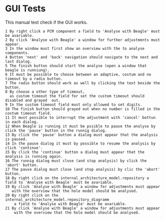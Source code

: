 # GUI Tests

This manual test check if the GUI works.

    1 By right click a PCM component a field to 'Analyse with Beagle' must be avariable.
    2 By click 'Analyse with Beagle' a window for further adjustments must appear.
    3 In the window must first show an overview with the to analyse components.
    4 Button 'next' and 'back' navigation should navigate to the next and last dialog.
    5 The finish button should start the analyse (open a window that beagle is runniung).
    6 It must be possible to choose between an adaptive, costum and no timeout by a radio button.
    7 The radio button should work as well by clicking the text beside the button.
    8 By choose a other type of timeout,
      as custom timeout the field for set the custom timeout should disabled and grayed  out.
    9 In the custom timeout field must only allowed to set digits.
    10 The finish button should grayed out when no number is filled in the costum timeout field.
    11 It must possible to interrupt the adjustment with 'cancel' bottun in each dialog.
    12 When Beagle is running it must be pssible to pause the analyse by click the 'pause' button in the runnig dialog.
    13 By click the 'pause' button a dialog must appear that the analysis is paused.
    14 In the pause dialog it must by possible to resume the analysis by click 'continue'. 
    15 By click the 'continue' button a dialog must appear that the analysis is running again.
    16 The runnig dialog must close (and stop analysis) by click the 'abort' button.
    17 The pause dialog must close (and stop analysis) by clic the 'abort' button.
    18 By right click on the internal_architecture_model.repository a field to 'Analyse with Beagle' must be avariable.
    19 By click 'Analyse with Beagle' a window for adjustments must appear
       with the overview that the hole model should be analysed.
    20 By right click on the internal_architecture_model.repository_diagramm
        a field to 'Analyse with Beagle' must be avariable.
    21 By click 'Analyse with Beagle' a window for adjustments must appear
        with the overview that the hole model should be analysed.







